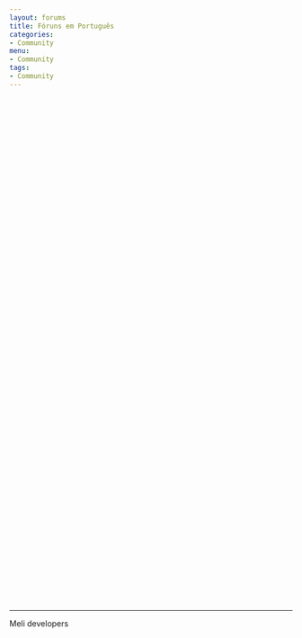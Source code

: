 ```yaml
---
layout: forums
title: Fóruns em Português
categories: 
- Community
menu: 
- Community
tags: 
- Community
---
```


<iframe id="forum_embed"
  src="javascript:void(0)"
    scrolling="no"
      frameborder="0"
        width="100%"
          height="900">
</iframe>


<script type="text/javascript">
	uri = "https%3A%2F%2Fgroups.google.com%2Fforum%2Fembed%2F%3Fplace%3Dforum%2Fpt-meli-developers%26hideforumtitle%3Dtrue%26hidesubject%3Dtrue%26fragments%3Dtrue%26showsearch%3Dtrue%26showpopout%3Dtrue%26showtabs%3Dfalse";
	uri = decodeURIComponent(uri);
	document.getElementById('forum_embed').src = uri;
</script>


- - -
Meli developers
